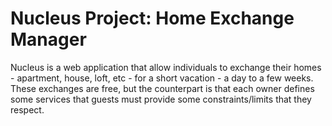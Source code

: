 # Nucleus Project: Home Exchange Manager

Nucleus is a web application that allow individuals to exchange their homes - apartment, house, loft, etc - for a short vacation - a day to a few weeks. These exchanges are free, but the counterpart is that each owner defines some services that guests must provide some constraints/limits that they respect.